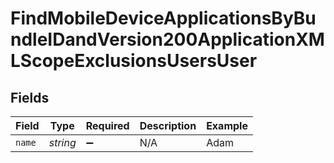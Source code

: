 # FindMobileDeviceApplicationsByBundleIDandVersion200ApplicationXMLScopeExclusionsUsersUser


## Fields

| Field              | Type               | Required           | Description        | Example            |
| ------------------ | ------------------ | ------------------ | ------------------ | ------------------ |
| `name`             | *string*           | :heavy_minus_sign: | N/A                | Adam               |